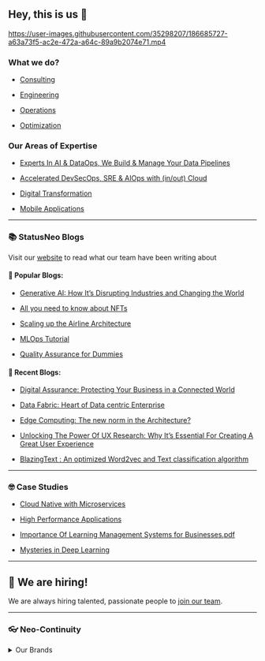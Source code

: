 ## Hey, this is us 👋

https://user-images.githubusercontent.com/35298207/186685727-a63a73f5-ac2e-472a-a64c-89a9b2074e71.mp4

### What we do?

- [Consulting](https://statusneo.com/consulting/)

- [Engineering](https://statusneo.com/engineering/)

- [Operations](https://statusneo.com/operations/)

- [Optimization](https://statusneo.com/optimization/)

### Our Areas of Expertise

- [Experts In AI & DataOps, We Build & Manage Your Data Pipelines](https://statusneo.com/ai-ml-dataops/)

- [Accelerated DevSecOps, SRE & AIOps with (in/out) Cloud](https://statusneo.com/devsecops-aiops/)

- [Digital Transformation](https://statusneo.com/digital-transformation/)

- [Mobile Applications](https://statusneo.com/mobile-applications/)

---

### :books: StatusNeo Blogs 

Visit our [website](https://statusneo.com/blogs) to read what our team have been writing about

#### :tada: Popular Blogs:

- [Generative AI: How It’s Disrupting Industries and Changing the World](https://statusneo.com/generative-ai-how-its-disrupting-industries-and-changing-the-world/)

- [All you need to know about NFTs](https://statusneo.com/all-you-need-to-know-about-nfts/)

- [Scaling up the Airline Architecture](https://statusneo.com/scaling-up-the-airline-architecture/)

- [MLOps Tutorial](https://statusneo.com/mlops-tutorial/)

- [Quality Assurance for Dummies](https://statusneo.com/quality-assurance-for-dummies/)

#### :newspaper: Recent Blogs:

- [Digital Assurance: Protecting Your Business in a Connected World](https://statusneo.com/digital-assurance-protecting-your-business-in-a-connected-world/)

- [Data Fabric: Heart of Data centric Enterprise](https://statusneo.com/data-fabric-heart-of-data-centric-enterprise/)

- [Edge Computing: The new norm in the Architecture?](https://statusneo.com/edge-computing-the-new-norm-in-the-architecture/)

- [Unlocking The Power Of UX Research: Why It’s Essential For Creating A Great User Experience](https://statusneo.com/unlocking-the-power-of-ux-research-why-its-essential-for-creating-a-great-user-experience/)

- [BlazingText : An optimized Word2vec and Text classification algorithm](https://statusneo.com/blazingtext-an-optimized-word2vec-and-text-classification-algorithm/)

---

### 🤓 Case Studies

- [Cloud Native with Microservices](https://github.com/StatusNeo/.github/files/9425401/Cloud-Native-with-Microservices.pdf)

- [High Performance Applications](https://github.com/StatusNeo/.github/files/9425409/High-Performance-Applications.pdf)

- [Importance Of Learning Management Systems for Businesses.pdf](https://github.com/StatusNeo/.github/files/9425417/Importance-of-learning-Management-System-of-Business.pdf)

- [Mysteries in Deep Learning](https://github.com/StatusNeo/.github/files/9425421/Mysteries-in-Deep-Learning.pdf)

---

## :round_pushpin: We are hiring!

We are always hiring talented, passionate people to [join our team](https://statusneo.freshteam.com/jobs).

---

### 👓 Neo-Continuity

<details> 
	<summary>Our Brands</summary>
	<br>
	<ul>
	<li><a href="https://statusneo.com/rearportal/">RearPortal</a></li>
	<li><a href="https://www.nerdybio.com/">NerdyBio</a></li>
	<li><a href="#">Leadership Retros</a></li>
	</ul>
</details>
